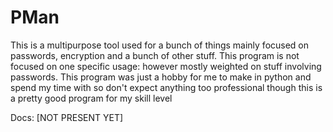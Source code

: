 # PMan
This is a multipurpose tool used for a bunch of things mainly focused on passwords, encryption and a bunch of other stuff.
This program is not focused on one specific usage: however mostly weighted on stuff involving passwords.
This program was just a hobby for me to make in python and spend my time with so don't expect anything too professional though this is a pretty good program for my skill level

Docs: [NOT PRESENT YET]
